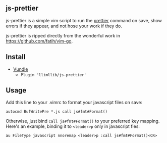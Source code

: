 ## js-prettier

js-prettier is a simple vim script to run the [prettier](https://github.com/jlongster/prettier/)
command on save, show errors if they appear, and not hose your work if they do.

js-prettier is ripped directly from the wonderful work in https://github.com/fatih/vim-go.

## Install

* [Vundle](https://github.com/gmarik/vundle)
  * `Plugin 'llimllib/js-prettier'`
  
## Usage

Add this line to your .vimrc to format your javascript files on save:

`autocmd BufWritePre *.js call js#fmt#Format()`

Otherwise, just bind `call js#fmt#Format()` to your preferred key mapping. Here's an example,
binding it to `<leader>p` only in javascript fies:

`au FileType javascript nnoremap <leader>p :call js#fmt#Format()<CR>`
